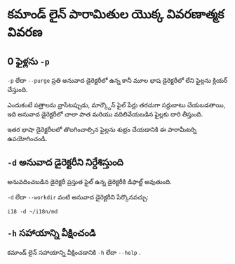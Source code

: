 # కమాండ్ లైన్ పారామితుల యొక్క వివరణాత్మక వివరణ

## 0 ఫైళ్లను `-p`

`-p` లేదా `--purge` ప్రతి అనువాద డైరెక్టరీలో ఉన్న కానీ మూల భాష డైరెక్టరీలో లేని ఫైల్లను క్లియర్ చేస్తుంది.

ఎందుకంటే పత్రాలను వ్రాసేటప్పుడు, మార్క్డౌన్ ఫైల్ పేర్లు తరచుగా సర్దుబాటు చేయబడతాయి, ఇది అనువాద డైరెక్టరీలో చాలా పాత మరియు వదిలివేయబడిన ఫైల్లకు దారి తీస్తుంది.

ఇతర భాషా డైరెక్టరీలలో తొలగించాల్సిన ఫైల్లను శుభ్రం చేయడానికి ఈ పారామీటర్ని ఉపయోగించండి.

## `-d` అనువాద డైరెక్టరీని నిర్దేశిస్తుంది

అనువదించబడిన డైరెక్టరీ ప్రస్తుత ఫైల్ ఉన్న డైరెక్టరీకి డిఫాల్ట్ అవుతుంది.

`-d` లేదా `--workdir` వంటి అనువాద డైరెక్టరీని పేర్కొనవచ్చు:

```
i18 -d ~/i18n/md
```

## `-h` సహాయాన్ని వీక్షించండి

కమాండ్ లైన్ సహాయాన్ని వీక్షించడానికి `-h` లేదా `--help` .